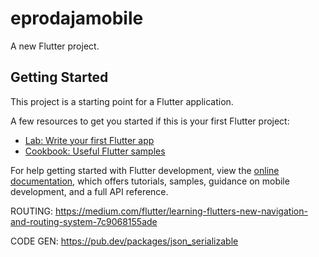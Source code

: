 # eprodajamobile

A new Flutter project.

## Getting Started

This project is a starting point for a Flutter application.

A few resources to get you started if this is your first Flutter project:

- [Lab: Write your first Flutter app](https://docs.flutter.dev/get-started/codelab)
- [Cookbook: Useful Flutter samples](https://docs.flutter.dev/cookbook)

For help getting started with Flutter development, view the
[online documentation](https://docs.flutter.dev/), which offers tutorials,
samples, guidance on mobile development, and a full API reference.


ROUTING:
https://medium.com/flutter/learning-flutters-new-navigation-and-routing-system-7c9068155ade


CODE GEN:
https://pub.dev/packages/json_serializable
